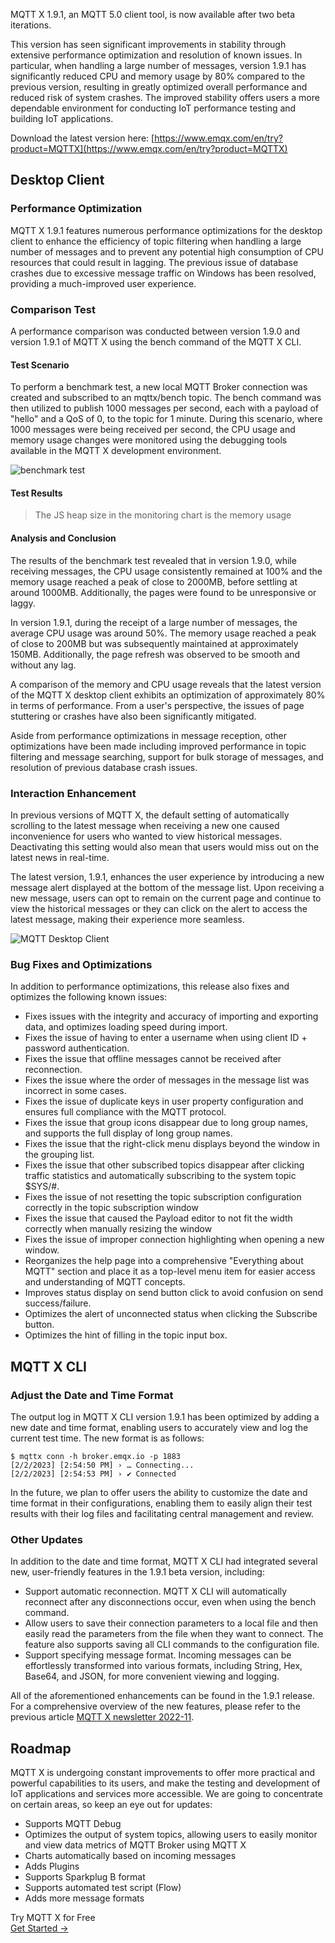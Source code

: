 MQTT X 1.9.1, an MQTT 5.0 client tool, is now available after two beta iterations.

This version has seen significant improvements in stability through extensive performance optimization and resolution of known issues. In particular, when handling a large number of messages, version 1.9.1 has significantly reduced CPU and memory usage by 80% compared to the previous version, resulting in greatly optimized overall performance and reduced risk of system crashes. The improved stability offers users a more dependable environment for conducting IoT performance testing and building IoT applications.

Download the latest version here: [https://www.emqx.com/en/try?product=MQTTX](https://www.emqx.com/en/try?product=MQTTX)  


## Desktop Client

### Performance Optimization

MQTT X 1.9.1 features numerous performance optimizations for the desktop client to enhance the efficiency of topic filtering when handling a large number of messages and to prevent any potential high consumption of CPU resources that could result in lagging. The previous issue of database crashes due to excessive message traffic on Windows has been resolved, providing a much-improved user experience.

### Comparison Test

A performance comparison was conducted between version 1.9.0 and version 1.9.1 of MQTT X using the bench command of the MQTT X CLI.

#### Test Scenario

To perform a benchmark test, a new local MQTT Broker connection was created and subscribed to an mqttx/bench topic. The bench command was then utilized to publish 1000 messages per second, each with a payload of "hello" and a QoS of 0, to the topic for 1 minute. During this scenario, where 1000 messages were being received per second, the CPU usage and memory usage changes were monitored using the debugging tools available in the MQTT X development environment.

![benchmark test](https://assets.emqx.com/images/cab9054e5e262ad6684d338988a361eb.png)

#### Test Results

> The JS heap size in the monitoring chart is the memory usage

#### **Analysis and Conclusion**

The results of the benchmark test revealed that in version 1.9.0, while receiving messages, the CPU usage consistently remained at 100% and the memory usage reached a peak of close to 2000MB, before settling at around 1000MB. Additionally, the pages were found to be unresponsive or laggy.

In version 1.9.1, during the receipt of a large number of messages, the average CPU usage was around 50%. The memory usage reached a peak of close to 200MB but was subsequently maintained at approximately 150MB. Additionally, the page refresh was observed to be smooth and without any lag.

A comparison of the memory and CPU usage reveals that the latest version of the MQTT X desktop client exhibits an optimization of approximately 80% in terms of performance. From a user's perspective, the issues of page stuttering or crashes have also been significantly mitigated.

Aside from performance optimizations in message reception, other optimizations have been made including improved performance in topic filtering and message searching, support for bulk storage of messages, and resolution of previous database crash issues.

### Interaction Enhancement

In previous versions of MQTT X, the default setting of automatically scrolling to the latest message when receiving a new one caused inconvenience for users who wanted to view historical messages. Deactivating this setting would also mean that users would miss out on the latest news in real-time.

The latest version, 1.9.1, enhances the user experience by introducing a new message alert displayed at the bottom of the message list. Upon receiving a new message, users can opt to remain on the current page and continue to view the historical messages or they can click on the alert to access the latest message, making their experience more seamless.

![MQTT Desktop Client](https://assets.emqx.com/images/f1ba900d95d9241a38bc6f78bcf06292.png)

### Bug Fixes and Optimizations

In addition to performance optimizations, this release also fixes and optimizes the following known issues:

- Fixes issues with the integrity and accuracy of importing and exporting data, and optimizes loading speed during import.
- Fixes the issue of having to enter a username when using client ID + password authentication.
- Fixes the issue that offline messages cannot be received after reconnection.
- Fixes the issue where the order of messages in the message list was incorrect in some cases.
- Fixes the issue of duplicate keys in user property configuration and ensures full compliance with the MQTT protocol.
- Fixes the issue that group icons disappear due to long group names, and supports the full display of long group names.
- Fixes the issue that the right-click menu displays beyond the window in the grouping list.
- Fixes the issue that other subscribed topics disappear after clicking traffic statistics and automatically subscribing to the system topic $SYS/#.
- Fixes the issue of not resetting the topic subscription configuration correctly in the topic subscription window
- Fixes the issue that caused the Payload editor to not fit the width correctly when manually resizing the window
- Fixes the issue of improper connection highlighting when opening a new window.
- Reorganizes the help page into a comprehensive "Everything about MQTT" section and place it as a top-level menu item for easier access and understanding of MQTT concepts.
- Improves status display on send button click to avoid confusion on send success/failure.
- Optimizes the alert of unconnected status when clicking the Subscribe button.
- Optimizes the hint of filling in the topic input box.

## MQTT X CLI

### Adjust the Date and Time Format

The output log in MQTT X CLI version 1.9.1 has been optimized by adding a new date and time format, enabling users to accurately view and log the current test time. The new format is as follows:

```
$ mqttx conn -h broker.emqx.io -p 1883
[2/2/2023] [2:54:50 PM] › … Connecting...
[2/2/2023] [2:54:53 PM] › ✔ Connected
```

In the future, we plan to offer users the ability to customize the date and time format in their configurations, enabling them to easily align their test results with their log files and facilitating central management and review.

### Other Updates

In addition to the date and time format, MQTT X CLI had integrated several new, user-friendly features in the 1.9.1 beta version, including:

- Support automatic reconnection. MQTT X CLI will automatically reconnect after any disconnections occur, even when using the bench command.
- Allow users to save their connection parameters to a local file and then easily read the parameters from the file when they want to connect. The feature also supports saving all CLI commands to the configuration file.
- Support specifying message format. Incoming messages can be effortlessly transformed into various formats, including String, Hex, Base64, and JSON, for more convenient viewing and logging.

All of the aforementioned enhancements can be found in the 1.9.1 release. For a comprehensive overview of the new features, please refer to the previous article [MQTT X newsletter 2022-11](https://www.emqx.com/en/blog/mqttx-newsletter-202211).

## Roadmap

MQTT X is undergoing constant improvements to offer more practical and powerful capabilities to its users, and make the testing and development of IoT applications and services more accessible. We are going to concentrate on certain areas, so keep an eye out for updates:

- Supports MQTT Debug
- Optimizes the output of system topics, allowing users to easily monitor and view data metrics of MQTT Broker using MQTT X
- Charts automatically based on incoming messages
- Adds Plugins
- Supports Sparkplug B format
- Supports automated test script (Flow)
- Adds more message formats



<section class="promotion">
    <div>
        Try MQTT X for Free
    </div>
    <a href="https://www.emqx.com/en/try?product=MQTTX" class="button is-gradient px-5">Get Started →</a>
</section>
